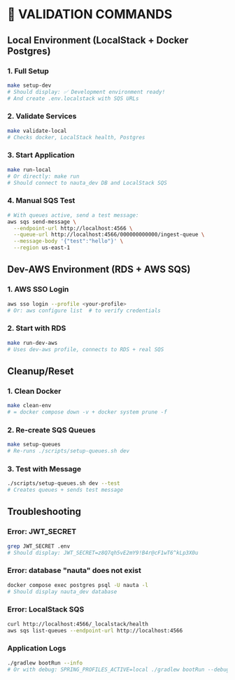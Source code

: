# 🔧 VALIDATION COMMANDS

## Local Environment (LocalStack + Docker Postgres)

### 1. Full Setup

```bash
make setup-dev
# Should display: ✅ Development environment ready!
# And create .env.localstack with SQS URLs
```

### 2. Validate Services

```bash
make validate-local
# Checks docker, LocalStack health, Postgres
```

### 3. Start Application

```bash
make run-local
# Or directly: make run
# Should connect to nauta_dev DB and LocalStack SQS
```

### 4. Manual SQS Test

```bash
# With queues active, send a test message:
aws sqs send-message \
  --endpoint-url http://localhost:4566 \
  --queue-url http://localhost:4566/000000000000/ingest-queue \
  --message-body '{"test":"hello"}' \
  --region us-east-1
```

## Dev-AWS Environment (RDS + AWS SQS)

### 1. AWS SSO Login

```bash
aws sso login --profile <your-profile>
# Or: aws configure list  # to verify credentials
```

### 2. Start with RDS

```bash
make run-dev-aws
# Uses dev-aws profile, connects to RDS + real SQS
```

## Cleanup/Reset

### 1. Clean Docker

```bash
make clean-env
# = docker compose down -v + docker system prune -f
```

### 2. Re-create SQS Queues

```bash
make setup-queues
# Re-runs ./scripts/setup-queues.sh dev
```

### 3. Test with Message

```bash
./scripts/setup-queues.sh dev --test
# Creates queues + sends test message
```

## Troubleshooting

### Error: JWT\_SECRET

```bash
grep JWT_SECRET .env
# Should display: JWT_SECRET=z8Q7qh5vE2mY9!B4r@cF1wT6^kLp3X0u
```

### Error: database "nauta" does not exist

```bash
docker compose exec postgres psql -U nauta -l
# Should display nauta_dev database
```

### Error: LocalStack SQS

```bash
curl http://localhost:4566/_localstack/health
aws sqs list-queues --endpoint-url http://localhost:4566
```

### Application Logs

```bash
./gradlew bootRun --info
# Or with debug: SPRING_PROFILES_ACTIVE=local ./gradlew bootRun --debug
```
